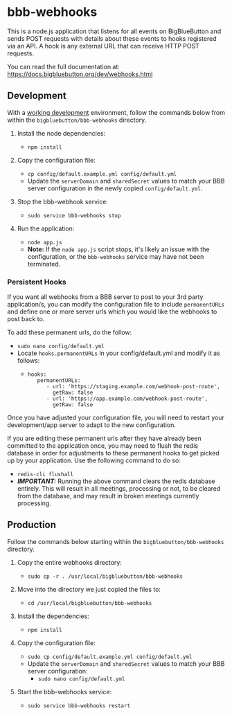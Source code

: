 # bbb-webhooks

This is a node.js application that listens for all events on BigBlueButton and sends POST requests with details about these events to hooks registered via an API. A hook is any external URL that can receive HTTP POST requests.

You can read the full documentation at: https://docs.bigbluebutton.org/dev/webhooks.html


## Development

With a [working development](https://docs.bigbluebutton.org/2.2/dev.html#setup-a-development-environment) environment, follow the commands below from within the `bigbluebutton/bbb-webhooks` directory.

1. Install the node dependencies:
    - `npm install`

2. Copy the configuration file:
    - `cp config/default.example.yml config/default.yml`
    - Update the `serverDomain` and `sharedSecret` values to match your BBB server configuration in the newly copied `config/default.yml`.

3. Stop the bbb-webhook service:
    - `sudo service bbb-webhooks stop`

4. Run the application:
    - `node app.js`
    - **Note:** If the `node app.js` script stops, it's likely an issue with the configuration, or the `bbb-webhooks` service may have not been terminated.


### Persistent Hooks

If you want all webhooks from a BBB server to post to your 3rd party application/s, you can modify the configuration file to include `permanentURLs` and define one or more server urls which you would like the webhooks to post back to.

To add these permanent urls, do the follow:
 - `sudo nano config/default.yml`
 - Locate `hooks.permanentURLs` in your config/default.yml and modify it as follows:
    - ```
      hooks:
         permanentURLs: 
            - url: 'https://staging.example.com/webhook-post-route',
              getRaw: false
            - url: 'https://app.example.com/webhook-post-route',
              getRaw: false
      ```

Once you have adjusted your configuration file, you will need to restart your development/app server to adapt to the new configuration.

If you are editing these permanent urls after they have already been committed to the application once, you may need to flush the redis database in order for adjustments to these permanent hooks to get picked up by your application. Use the following command to do so:
 - `redis-cli flushall`
 - **_IMPORTANT:_** Running the above command clears the redis database entirely. This will result in all meetings, processing or not, to be cleared from the database, and may result in broken meetings currently processing.


## Production

Follow the commands below starting within the `bigbluebutton/bbb-webhooks` directory.

1. Copy the entire webhooks directory: 
    - `sudo cp -r . /usr/local/bigbluebutton/bbb-webhooks`
 
2. Move into the directory we just copied the files to: 
    - `cd /usr/local/bigbluebutton/bbb-webhooks`

3. Install the dependencies:
    - `npm install`

4. Copy the configuration file:
    - `sudo cp config/default.example.yml config/default.yml`
    - Update the `serverDomain` and `sharedSecret` values to match your BBB server configuration:
        - `sudo nano config/default.yml`

9. Start the bbb-webhooks service:
    - `sudo service bbb-webhooks restart`